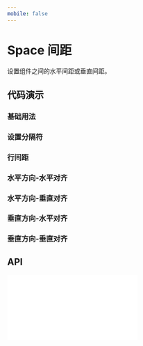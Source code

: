 ```yaml
---
mobile: false
---
```


# Space 间距

设置组件之间的水平间距或垂直间距。

## 代码演示


### 基础用法

<code src="../../packages/wonder-ui/src/Space/demo/demo1.tsx"></code>

### 设置分隔符

<code src="../../packages/wonder-ui/src/Space/demo/spaceSplit.tsx"></code>

### 行间距

<code src="../../packages/wonder-ui/src/Space/demo/wrap.tsx"></code>

### 水平方向-水平对齐

<code src="../../packages/wonder-ui/src/Space/demo/horizontalAlign.tsx"></code>

### 水平方向-垂直对齐

<code src="../../packages/wonder-ui/src/Space/demo/verticalAlignments.tsx"></code>

### 垂直方向-水平对齐

<code src="../../packages/wonder-ui/src/Space/demo/verticalHorizontalAlign.tsx"></code>

### 垂直方向-垂直对齐

<code src="../../packages/wonder-ui/src/Space/demo/verticalVerticalAlignments.tsx"></code>


## API

<embed src="../../packages/wonder-ui/src/Space/index.md"></embed>

